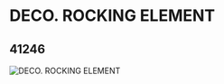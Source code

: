 # DECO. ROCKING ELEMENT
## 41246
![DECO. ROCKING ELEMENT](https://lc-www-live-s.legocdn.com/media/bricks/5/2/4156526.jpg)